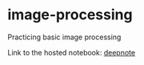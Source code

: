 # image-processing
Practicing basic image processing

Link to the hosted notebook: [deepnote](https://deepnote.com/workspace/learning-a355-39688424-aaef-4e6a-878f-e6592c2ee005/project/image-processing-4309f9b6-25cd-4dbd-a48c-d63357186b89/notebook/image-processing%2Fimage-processing-72077cf843f94f71846c9c49f768bc66)